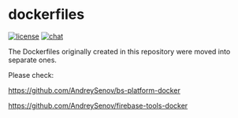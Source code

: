 [license]: https://img.shields.io/badge/license-MIT-blue.svg
[license-url]: https://github.com/AndreySenov/dockerfiles/blob/master/LICENSE
[chat]: https://badges.gitter.im/AndreySenov/dockerfiles.svg
[chat-url]: https://gitter.im/_dockerfiles/community

# dockerfiles
[![license][license]][license-url]
[![chat][chat]][chat-url]

The Dockerfiles originally created in this repository were moved into separate ones.

Please check:

https://github.com/AndreySenov/bs-platform-docker

https://github.com/AndreySenov/firebase-tools-docker
